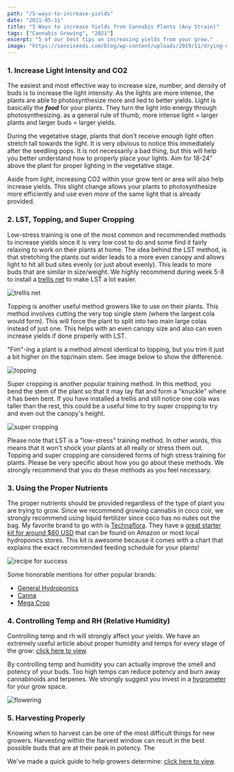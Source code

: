```yaml
---
path: "/5-ways-to-increase-yields"
date: "2021-05-11"
title: "5 Ways to increase Yields from Cannabis Plants (Any Strain)"
tags: ["Cannabis Growing", "2021"]
excerpt: "5 of our best tips on increasing yields from your grow."
image: "https://sensiseeds.com/blog/wp-content/uploads/2019/11/drying-cannabis-1024x683.jpg"
---
```


### 1. Increase Light Intensity and CO2

The easiest and most effective way to increase size, number, and density of buds is to increase the light intensity. As the lights are more intense, the plants are able to photosynthesize more and lied to better yields. Light is basically the **_food_** for your plants. They turn the light into energy through photosynthesizing. as a general rule of thumb, more intense light = larger plants and larger buds = larger yields.

During the vegetative stage, plants that don't receive enough light often stretch tall towards the light. It is very obvious to notice this immediately after the seedling pops. It is not necessarily a bad thing, but this will help you better understand how to properly place your lights. Aim for 18-24" above the plant for proper lighting in the vegetative stage.

Aside from light, increasing CO2 within your grow tent or area will also help increase yields. This slight change allows your plants to photosynthesize more efficiently and use even _more_ of the same light that is already provided.

### 2. LST, Topping, and Super Cropping

Low-stress training is one of the most common and recommended methods to increase yields since it is very low cost to do and some find it fairly relaxing to work on their plants at home. The idea behind the LST method, is that stretching the plants out wider leads to a more even canopy and allows light to hit all bud sites evenly (or just about evenly). This leads to more buds that are similar in size/weight. We highly recommend during week 5-8 to install a [trellis net](https://www.amazon.com/Tcamp-Heavy-Duty-Polyester-Trellis-Netting/dp/B07NV6B1Z2/ref=sr_1_1?dchild=1&keywords=trellis+net&qid=1620752596&sr=8-1) to make LST a lot easier.

![trellis net](https://www.royalqueenseeds.com/img/cms/scrog-cannabis-sativa-responsive.jpg)

Topping is another useful method growers like to use on their plants. This method involves cutting the very top single stem (where the largest cola would form). This will force the plant to split into two main large colas instead of just one. This helps with an even canopy size and also can even increase yields if done properly with LST.

"Fim"-ing a plant is a method almost identical to topping, but you trim it just a bit higher on the top/main stem. See image below to show the difference.

![topping](https://www.sunwestgenetics.com/alyshits/2017/11/topping-fiming-sensiseeds-1.jpg)

Super cropping is another popular training method. In this method, you bend the stem of the plant so that it may lay flat and form a "knuckle" where it has been bent. If you have installed a trellis and still notice one cola was taller than the rest, this could be a useful time to try super cropping to try and even out the canopy's height.

![super cropping](https://2fast4buds.com/temp/img_upload/bg_fbc07df2c8db4cd1934a79cc22d99f14.jpg)

Please note that LST is a "low-stress" training method. In other words, this means that it won't shock your plants at all really or stress them out. Topping and super cropping are considered forms of high stress training for plants. Please be very specific about how you go about these methods. We strongly recommend that you do these methods as you feel necessary.

### 3. Using the Proper Nutrients

The proper nutrients should be provided regardless of the type of plant you are trying to grow. Since we recommend growing cannabis in coco coir, we strongly recommend using liquid fertilizer since coco has no nutes out the bag. My favorite brand to go with is [Technaflora](https://www.amazon.com/Technaflora-Recipe-Success-Kit-Starter/dp/B0792S1SYP/ref=as_li_ss_tl?crid=2O14L3DCVQ978&dchild=1&keywords=technaflora&qid=1598155216&s=lawn-garden&sprefix=techn,lawngarden,196&sr=1-3&linkCode=ll1&tag=4200a7-20&linkId=c909fe642facb627229135d0d8ea1c15&language=en_US). They have a [great starter kit for around $60 USD](https://www.amazon.com/Technaflora-Recipe-Success-Kit-Starter/dp/B0792S1SYP/ref=as_li_ss_tl?crid=2O14L3DCVQ978&dchild=1&keywords=technaflora&qid=1598155216&s=lawn-garden&sprefix=techn,lawngarden,196&sr=1-3&linkCode=ll1&tag=4200a7-20&linkId=c909fe642facb627229135d0d8ea1c15&language=en_US) that can be found on Amazon or most local hydroponics stores. This kit is awesome because it comes with a chart that explains the exact recommended feeding schedule for your plants!

![recipe for success](https://www.technaflora.com/wp-content/uploads/2019/10/Recipe-for-Success-Kit.jpeg)

Some honorable mentions for other popular brands:

- [General Hydroponics](https://www.amazon.com/dp/B0024NDVRA/ref=as_li_ss_til?tag=growwcom07-20&camp=0&creative=0&linkCode=as4&creativeASIN=B0024NDVRA&adid=17JEY8NF1MG5SR50P07T&)
- [Canna](https://www.cannagardening.com/growguide)
- [Mega Crop](https://www.amazon.com/MEGA-Crop-21-7lb-Bag-9-9kg/dp/B075FL2KHW/ref=as_li_ss_tl?dchild=1&keywords=Greenleaf+Nutrients&qid=1598154312&sr=8-2&th=1&linkCode=ll1&tag=4200a7-20&linkId=af8ae7fb813b39b65536f2507faabdef&language=en_US)

### 4. Controlling Temp and RH (Relative Humidity)

Controlling temp and rh will strongly affect your yields. We have an extremely useful article about proper humidity and temps for every stage of the grow: [click here to view](https://beyondcultivation.com/humidity-temps-for-cannabis-growing).

By controlling temp and humidity you can actually improve the smell and potency of your buds. Too high temps can reduce potency and burn away cannabinoids and terpenes. We strongly suggest you invest in a [hygrometer](https://www.amazon.com/ThermoPro-TP50-Digital-Thermometer-Temperature/dp/B01H1R0K68/ref=sr_1_5?dchild=1&keywords=hygrometer&qid=1620754294&sr=8-5) for your grow space.

![flowering](https://www.growweedeasy.com/wp-content/uploads/2016/09/peaking-into-cannabis-grow-tent.jpg)

### 5. Harvesting Properly

Knowing _when_ to harvest can be one of the most difficult things for new growers. Harvesting within the harvest window can result in the best possible buds that are at their peak in potency. The

We've made a quick guide to help growers determine: [click here to view](https://beyondcultivation.com/when-to-harvest-cannabis-plants).